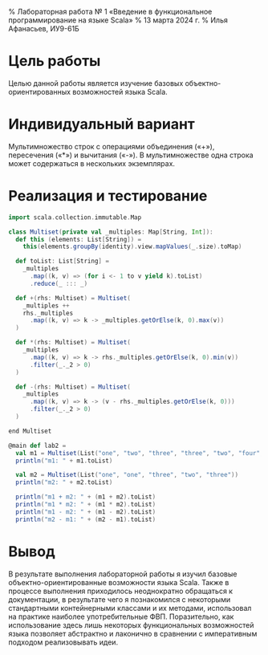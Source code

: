 % Лабораторная работа № 1 «Введение в функциональное
  программирование на языке Scala»
% 13 марта 2024 г.
% Илья Афанасьев, ИУ9-61Б

# Цель работы

Целью данной работы является изучение базовых объектно-ориентированных
возможностей языка Scala.

# Индивидуальный вариант

Мультимножество строк с операциями объединения («+»), пересечения («\*») и
вычитания («-»). В мультимножестве одна строка может содержаться в нескольких
экземплярах.

# Реализация и тестирование

```scala
import scala.collection.immutable.Map

class Multiset(private val _multiples: Map[String, Int]):
  def this (elements: List[String]) =
    this(elements.groupBy(identity).view.mapValues(_.size).toMap)

  def toList: List[String] =
    _multiples
      .map((k, v) => (for i <- 1 to v yield k).toList)
      .reduce(_ ::: _)

  def +(rhs: Multiset) = Multiset(
    _multiples ++
    rhs._multiples
      .map((k, v) => k -> _multiples.getOrElse(k, 0).max(v))
  )

  def *(rhs: Multiset) = Multiset(
    _multiples
      .map((k, v) => k -> rhs._multiples.getOrElse(k, 0).min(v))
      .filter(_._2 > 0)
  )

  def -(rhs: Multiset) = Multiset(
    _multiples
      .map((k, v) => k -> (v - rhs._multiples.getOrElse(k, 0)))
      .filter(_._2 > 0)
  )

end Multiset 

@main def lab2 =
  val m1 = Multiset(List("one", "two", "three", "three", "two", "four", "two"))
  println("m1: " + m1.toList)

  val m2 = Multiset(List("one", "one", "three", "two", "three"))
  println("m2: " + m2.toList)

  println("m1 + m2: " + (m1 + m2).toList)
  println("m1 * m2: " + (m1 * m2).toList)
  println("m1 - m2: " + (m1 - m2).toList)
  println("m2 - m1: " + (m2 - m1).toList)
```

# Вывод

В результате выполнения лабораторной работы я изучил базовые
объектно-ориентированные возможности языка Scala. Также в процессе выполнения
приходилось неоднократно обращаться к документации, в результате чего я
познакомился с некоторыми стандартными контейнерными классами и их методами,
использовал на практике наиболее употребительные ФВП. Поразительно, как
использование здесь лишь некоторых функциональных возможностей языка позволяет
абстрактно и лаконично в сравнении с императивным подходом реализовывать идеи.
